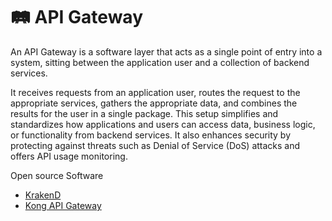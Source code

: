 # 🛤️ API Gateway

An API Gateway is a software layer that acts as a single point of entry into a system, sitting between the application user and a collection of backend services.&#x20;

It receives requests from an application user, routes the request to the appropriate services, gathers the appropriate data, and combines the results for the user in a single package. This setup simplifies and standardizes how applications and users can access data, business logic, or functionality from backend services. It also enhances security by protecting against threats such as Denial of Service (DoS) attacks and offers API usage monitoring.&#x20;

Open source Software

* [KrakenD](https://www.krakend.io/)
* [Kong API Gateway](https://konghq.com/learning-center/api-gateway/what-is-an-api-gateway)
